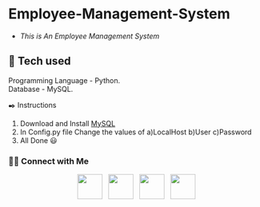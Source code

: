 Employee-Management-System
====================

* *This is An Employee Management System*

:wrench: Tech used
-------------
Programming Language - Python.<br>
Database - MySQL.

:black_nib: Instructions
1. Download and Install [MySQL](https://dev.mysql.com/downloads/mysql/)
2. In Config.py file Change the values of 
a)LocalHost b)User c)Password
3. All Done :smiley:

<h3> 🤝🏻 Connect with Me </h3>

<p align="center">
&nbsp; <a href="https://twitter.com/Rohitkavitake30" target="_blank" rel="noopener noreferrer"><img src="https://img.icons8.com/plasticine/100/000000/twitter.png" width="50" /></a>  
&nbsp; <a href="https://www.instagram.com/_eighth_hocrux_/" target="_blank" rel="noopener noreferrer"><img src="https://img.icons8.com/plasticine/100/000000/instagram-new.png" width="50" /></a>  
&nbsp; <a href="https://www.linkedin.com/in/rohit-kavitake-611b171a4/" target="_blank" rel="noopener noreferrer"><img src="https://img.icons8.com/plasticine/100/000000/linkedin.png" width="50" /></a>
&nbsp; <a href="mailto:Kavitakerohit2001@gmail.com" target="_blank" rel="noopener noreferrer"><img src="https://img.icons8.com/plasticine/100/000000/gmail.png"  width="50" /></a>
</p>


                                          
